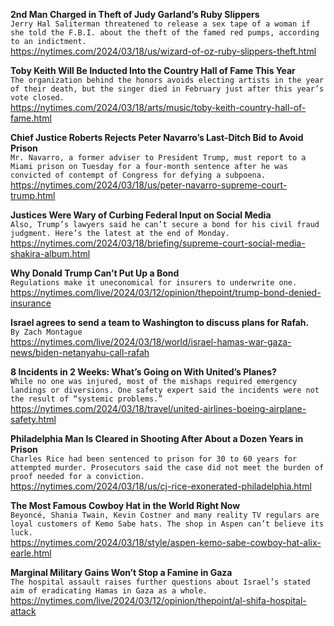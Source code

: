 **2nd Man Charged in Theft of Judy Garland’s Ruby Slippers**\
`Jerry Hal Saliterman threatened to release a sex tape of a woman if she told the F.B.I. about the theft of the famed red pumps, according to an indictment.`\
https://nytimes.com/2024/03/18/us/wizard-of-oz-ruby-slippers-theft.html

**Toby Keith Will Be Inducted Into the Country Hall of Fame This Year**\
`The organization behind the honors avoids electing artists in the year of their death, but the singer died in February just after this year’s vote closed.`\
https://nytimes.com/2024/03/18/arts/music/toby-keith-country-hall-of-fame.html

**Chief Justice Roberts Rejects Peter Navarro’s Last-Ditch Bid to Avoid Prison**\
`Mr. Navarro, a former adviser to President Trump, must report to a Miami prison on Tuesday for a four-month sentence after he was convicted of contempt of Congress for defying a subpoena.`\
https://nytimes.com/2024/03/18/us/peter-navarro-supreme-court-trump.html

**Justices Were Wary of Curbing Federal Input on Social Media**\
`Also, Trump’s lawyers said he can’t secure a bond for his civil fraud judgment. Here’s the latest at the end of Monday.`\
https://nytimes.com/2024/03/18/briefing/supreme-court-social-media-shakira-album.html

**Why Donald Trump Can’t Put Up a Bond**\
`Regulations make it uneconomical for insurers to underwrite one.`\
https://nytimes.com/live/2024/03/12/opinion/thepoint/trump-bond-denied-insurance

**Israel agrees to send a team to Washington to discuss plans for Rafah.**\
`By Zach Montague`\
https://nytimes.com/live/2024/03/18/world/israel-hamas-war-gaza-news/biden-netanyahu-call-rafah

**8 Incidents in 2 Weeks: What’s Going on With United’s Planes?**\
`While no one was injured, most of the mishaps required emergency landings or diversions. One safety expert said the incidents were not the result of “systemic problems.”`\
https://nytimes.com/2024/03/18/travel/united-airlines-boeing-airplane-safety.html

**Philadelphia Man Is Cleared in Shooting After About a Dozen Years in Prison**\
`Charles Rice had been sentenced to prison for 30 to 60 years for attempted murder. Prosecutors said the case did not meet the burden of proof needed for a conviction.`\
https://nytimes.com/2024/03/18/us/cj-rice-exonerated-philadelphia.html

**The Most Famous Cowboy Hat in the World Right Now**\
`Beyoncé, Shania Twain, Kevin Costner and many reality TV regulars are loyal customers of Kemo Sabe hats. The shop in Aspen can’t believe its luck.`\
https://nytimes.com/2024/03/18/style/aspen-kemo-sabe-cowboy-hat-alix-earle.html

**Marginal Military Gains Won’t Stop a Famine in Gaza**\
`The hospital assault raises further questions about Israel’s stated aim of eradicating Hamas in Gaza as a whole.`\
https://nytimes.com/live/2024/03/12/opinion/thepoint/al-shifa-hospital-attack

